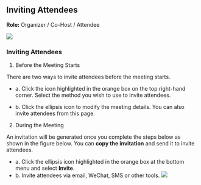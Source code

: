 ## Inviting Attendees

**Role:** Organizer / Co-Host / Attendee

 ![](https://main.qcloudimg.com/raw/d2a9ed4564cd61b476b7ecf868e7fab3.png)

### Inviting Attendees

1. Before the Meeting Starts

There are two ways to invite attendees before the meeting starts.

 - a.    Click the icon highlighted in the orange box on the top right-hand corner. Select the method you wish to use to invite attendees.

 - b.    Click the ellipsis icon to modify the meeting details. You can also invite attendees from this page. 


2. During the Meeting

An invitation will be generated once you complete the steps below as shown in the figure below. You can **copy the invitation** and send it to invite attendees.

 - a.    Click the ellipsis icon highlighted in the orange box at the bottom menu and select **Invite**.
 - b.    Invite attendees via email, WeChat, SMS or other tools.
![](https://main.qcloudimg.com/raw/e9cedc4ee5854a1970aced8cf7e0afa4.png)

 

 